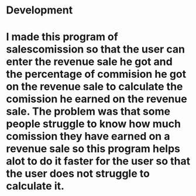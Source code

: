 # Development
# I made this program of salescomission so that the user can enter the revenue sale he got and the percentage of commision he got on the revenue sale to calculate the comission he earned on the revenue sale. The problem was that some people struggle to know how much comission they have earned on a revenue sale so this program helps alot to do it faster for the user so that the user does not struggle to calculate it.